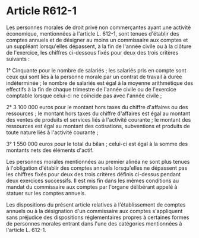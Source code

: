 # Article R612-1

Les personnes morales de droit privé non commerçantes ayant une activité économique, mentionnées à l'article L. 612-1, sont tenues d'établir des comptes annuels et de désigner au moins un commissaire aux comptes et un suppléant lorsqu'elles dépassent, à la fin de l'année civile ou à la clôture de l'exercice, les chiffres ci-dessous fixés pour deux des trois critères suivants :

1° Cinquante pour le nombre de salariés ; les salariés pris en compte sont ceux qui sont liés à la personne morale par un contrat de travail à durée indéterminée ; le nombre de salariés est égal à la moyenne arithmétique des effectifs à la fin de chaque trimestre de l'année civile ou de l'exercice comptable lorsque celui-ci ne coïncide pas avec l'année civile ;

2° 3 100 000 euros pour le montant hors taxes du chiffre d'affaires ou des ressources ; le montant hors taxes du chiffre d'affaires est égal au montant des ventes de produits et services liés à l'activité courante ; le montant des ressources est égal au montant des cotisations, subventions et produits de toute nature liés à l'activité courante ;

3° 1 550 000 euros pour le total du bilan ; celui-ci est égal à la somme des montants nets des éléments d'actif.

Les personnes morales mentionnées au premier alinéa ne sont plus tenues à l'obligation d'établir des comptes annuels lorsqu'elles ne dépassent pas les chiffres fixés pour deux des trois critères définis ci-dessus pendant deux exercices successifs. Il est mis fin dans les mêmes conditions au mandat du commissaire aux comptes par l'organe délibérant appelé à statuer sur les comptes annuels.

Les dispositions du présent article relatives à l'établissement de comptes annuels ou à la désignation d'un commissaire aux comptes s'appliquent sans préjudice des dispositions réglementaires propres à certaines formes de personnes morales entrant dans l'une des catégories mentionnées à l'article L. 612-1.
